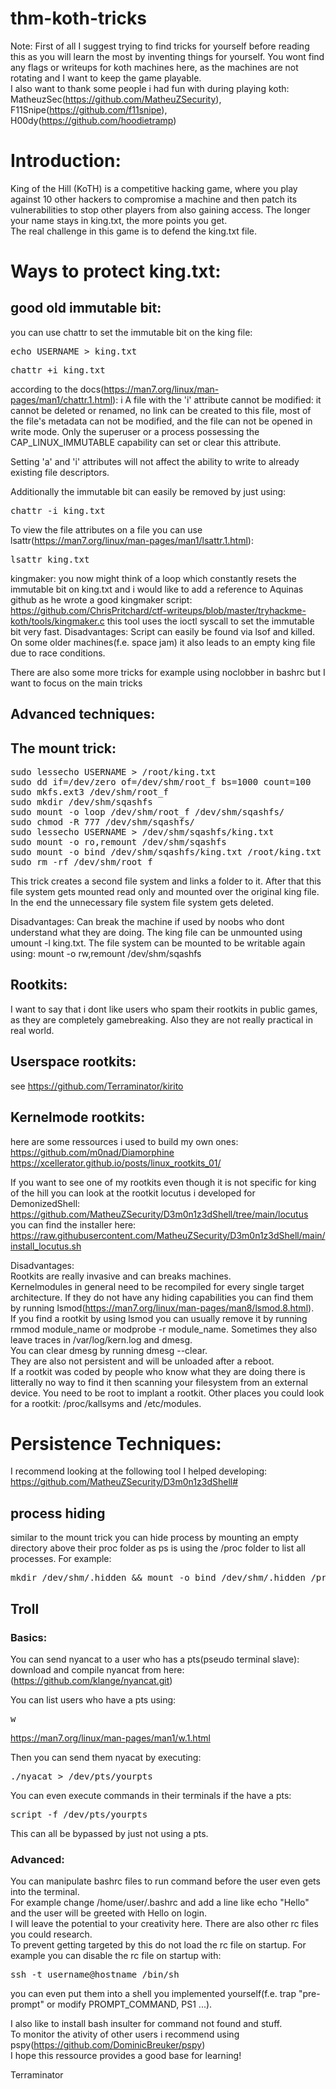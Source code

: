 # thm-koth-tricks

Note:
First of all I suggest trying to find tricks for yourself before reading this as you will learn the most by inventing things for yourself. You wont find any flags or writeups for koth machines here, as the machines are not rotating and I want to keep the game playable.  
I also want to thank some people i had fun with during playing koth: MatheuzSec(https://github.com/MatheuZSecurity), F11Snipe(https://github.com/f11snipe), H00dy(https://github.com/hoodietramp)

# Introduction:
King of the Hill (KoTH) is a competitive hacking game, where you play against 10 other hackers to compromise a machine and then patch its vulnerabilities to stop other players from also gaining access. 
The longer your name stays in king.txt, the more points you get.  
The real challenge in this game is to defend the king.txt file.

# Ways to protect king.txt:

## good old immutable bit:

you can use chattr to set the immutable bit on the king file:
<pre>echo USERNAME > king.txt</pre>
<pre>chattr +i king.txt</pre>
according to the docs(https://man7.org/linux/man-pages/man1/chattr.1.html):
i      A file with the 'i' attribute cannot be modified: it
       cannot be deleted or renamed, no link can be created to
       this file, most of the file's metadata can not be
       modified, and the file can not be opened in write mode.
       Only the superuser or a process possessing the
       CAP_LINUX_IMMUTABLE capability can set or clear this
       attribute.
    
Setting 'a' and 'i' attributes will not
       affect the ability to write to already existing file descriptors.

Additionally the immutable bit can easily be removed by just using:

<pre>chattr -i king.txt</pre>

To view the file attributes on a file you can use lsattr(https://man7.org/linux/man-pages/man1/lsattr.1.html):

<pre>lsattr king.txt</pre>

kingmaker:
you now might think of a loop which constantly resets the immutable bit on king.txt and i would like to add a reference to Aquinas github as he wrote a good kingmaker script: 
https://github.com/ChrisPritchard/ctf-writeups/blob/master/tryhackme-koth/tools/kingmaker.c
this tool uses the ioctl syscall to set the immutable bit very fast.
Disadvantages:
Script can easily be found via lsof and killed. On some older machines(f.e. space jam) it also leads to an empty king file due to race conditions.

There are also some more tricks for example using noclobber in bashrc but I want to focus on the main tricks
## Advanced techniques:

## The mount trick:
<pre>
sudo lessecho USERNAME > /root/king.txt
sudo dd if=/dev/zero of=/dev/shm/root_f bs=1000 count=100
sudo mkfs.ext3 /dev/shm/root_f
sudo mkdir /dev/shm/sqashfs
sudo mount -o loop /dev/shm/root_f /dev/shm/sqashfs/
sudo chmod -R 777 /dev/shm/sqashfs/
sudo lessecho USERNAME > /dev/shm/sqashfs/king.txt
sudo mount -o ro,remount /dev/shm/sqashfs
sudo mount -o bind /dev/shm/sqashfs/king.txt /root/king.txt
sudo rm -rf /dev/shm/root_f
</pre>

This trick creates a second file system and links a folder to it. 
After that this file system gets mounted read only and mounted over the original king file. 
In the end the unnecessary file system file system gets deleted.

Disadvantages:
Can break the machine if used by noobs who dont understand what they are doing. The king file can be unmounted using umount -l king.txt.
The file system can be mounted to be writable again using: mount -o rw,remount /dev/shm/sqashfs

## Rootkits:

I want to say that i dont like users who spam their rootkits in public games, as they are completely gamebreaking. Also they are not really practical in real world.

## Userspace rootkits:
see https://github.com/Terraminator/kirito

## Kernelmode rootkits:
here are some ressources i used to build my own ones:
https://github.com/m0nad/Diamorphine
https://xcellerator.github.io/posts/linux_rootkits_01/

If you want to see one of my rootkits even though it is not specific for king of the hill you can look at the rootkit locutus i developed for DemonizedShell: 
https://github.com/MatheuZSecurity/D3m0n1z3dShell/tree/main/locutus  
you can find the installer here:  
https://raw.githubusercontent.com/MatheuZSecurity/D3m0n1z3dShell/main/install_locutus.sh

Disadvantages:  
Rootkits are really invasive and can breaks machines.  
Kernelmodules in general need to be recompiled for every single target architecture. If they do not have any hiding capabilities you can find them by running lsmod(https://man7.org/linux/man-pages/man8/lsmod.8.html).  
If you find a rootkit by using lsmod you can usually remove it by running rmmod module_name or modprobe -r module_name. Sometimes they also leave traces in /var/log/kern.log and dmesg.  
You can clear dmesg by running dmesg --clear.  
They are also not persistent and will be unloaded after a reboot.  
If a rootkit was coded by people who know what they are doing there is litterally no way to find it then scanning your filesystem from an external device. You need to be root to implant a rootkit. 
Other places you could look for a rootkit: /proc/kallsyms and /etc/modules.

# Persistence Techniques:
I recommend looking at the following tool I helped developing:  
https://github.com/MatheuZSecurity/D3m0n1z3dShell#

## process hiding  
similar to the mount trick you can hide process by mounting an empty directory above their proc folder as ps is using the /proc folder to list all processes. For example:

<pre>mkdir /dev/shm/.hidden && mount -o bind /dev/shm/.hidden /proc/pid</pre>

## Troll

### Basics:
You can send nyancat to a user who has a pts(pseudo terminal slave):  
download and compile nyancat from here: (https://github.com/klange/nyancat.git)

You can list users who have a pts using: <pre>w</pre>
https://man7.org/linux/man-pages/man1/w.1.html

Then you can send them nyacat by executing:  
<pre>./nyacat > /dev/pts/yourpts</pre>

You can even execute commands in their terminals if the have a pts:  
<pre>script -f /dev/pts/yourpts</pre>  

This can all be bypassed by just not using a pts.

### Advanced:

You can manipulate bashrc files to run command before the user even gets into the terminal.  
For example change /home/user/.bashrc and add a line like echo "Hello" and the user will be greeted with Hello on login.  
I will leave the potential to your creativity here. There are also other rc files you could research.  
To prevent getting targeted by this do not load the rc file on startup. For example you can disable the rc file on startup with:
<pre>ssh -t username@hostname /bin/sh</pre>

you can even put them into a shell you implemented yourself(f.e. trap "pre-prompt" or modify PROMPT_COMMAND, PS1 ...).

I also like to install bash insulter for command not found and stuff.  
To monitor the ativity of other users i recommend using pspy(https://github.com/DominicBreuker/pspy)  
I hope this ressource provides a good base for learning!

Terraminator
